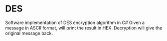 # DES
Software implementation of DES encryption algorithm in C#
Given a message in ASCII format, will print the result in HEX.
Decryption will give the original message back.

